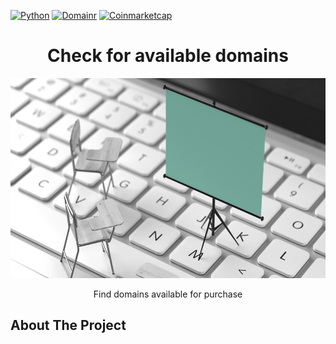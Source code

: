 <!-- PROJECT LOGO -->
[![Python](https://img.shields.io/badge/Language-Python-blue.svg?style=flat-square&logo=Python&logoColor=white)](https://www.python.org/) 
[![Domainr](https://img.shields.io/badge/API-Domainr-yellowgreen.svg?style=flat-square&logo=Domainr&logoColor=white)](https://domainr.com/docs/api) 
[![Coinmarketcap](https://img.shields.io/badge/API-Coinmarketcap-green.svg?style=flat-square&logo=Coinmarketcap&logoColor=white)](https://coinmarketcap.com/api/) 


<h1 align="center">Check for available domains</h1>
<p align="center">
  <a href="![image](https://github.com/DanielGuo1/check_available_domains/blob/main/title.jpeg)">
    <img src="https://github.com/DanielGuo1/check_available_domains/blob/main/title.jpeg" alt="Logo" width="520" height="320">
  </a>
  <p align="center">
    Find domains available for purchase
  </p>
</p>


## About The Project
